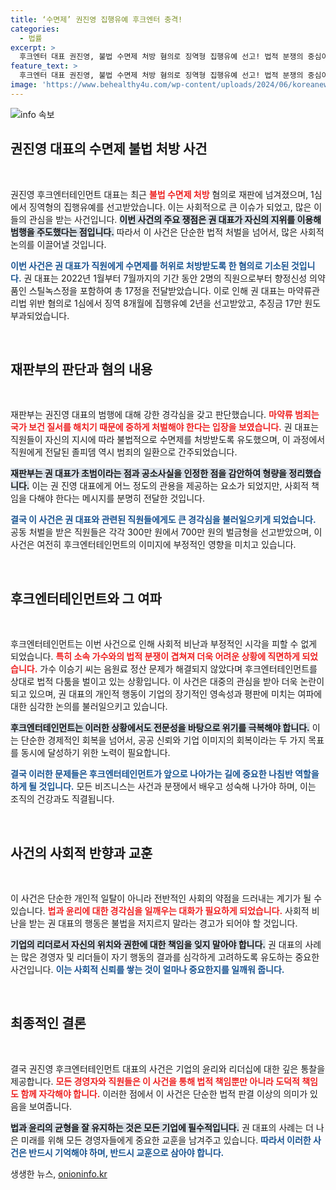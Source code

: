 ```yaml
---
title: ‘수면제’ 권진영 집행유예 후크엔터 충격!
categories:
  - 법률
excerpt: >
  후크엔터 대표 권진영, 불법 수면제 처방 혐의로 징역형 집행유예 선고! 법적 분쟁의 중심이 된 그녀의 충격적인 범죄 사실과 뒤따르는 파장, 지금 확인하세요!
feature_text: >
  후크엔터 대표 권진영, 불법 수면제 처방 혐의로 징역형 집행유예 선고! 법적 분쟁의 중심이 된 그녀의 충격적인 범죄 사실과 뒤따르는 파장, 지금 확인하세요!
image: 'https://www.behealthy4u.com/wp-content/uploads/2024/06/koreanews.jpg'
---
```


<p><img src="https://www.behealthy4u.com/wp-content/uploads/2024/06/koreanews.jpg" alt="info 속보" /></p>

<h2 data-ke-size="size26">권진영 대표의 수면제 불법 처방 사건</h2>

<p data-ke-size="size16">&nbsp;</p>

<p>권진영 후크엔터테인먼트 대표는 최근 <b><span style="color: #ee2323;">불법 수면제 처방</span></b> 혐의로 재판에 넘겨졌으며, 1심에서 징역형의 집행유예를 선고받았습니다. 이는 사회적으로 큰 이슈가 되었고, 많은 이들의 관심을 받는 사건입니다. <b><span style="background-color: #21538527;">이번 사건의 주요 쟁점은 권 대표가 자신의 지위를 이용해 범행을 주도했다는 점입니다.</span></b> 따라서 이 사건은 단순한 법적 처벌을 넘어서, 많은 사회적 논의를 이끌어낼 것입니다. </p>

<p><b><span style="color: #1a5490;">이번 사건은 권 대표가 직원에게 수면제를 허위로 처방받도록 한 혐의로 기소된 것입니다.</span></b> 권 대표는 2022년 1월부터 7월까지의 기간 동안 2명의 직원으로부터 향정신성 의약품인 스틸녹스정을 포함하여 총 17정을 전달받았습니다. 이로 인해 권 대표는 마약류관리법 위반 혐의로 1심에서 징역 8개월에 집행유예 2년을 선고받았고, 추징금 17만 원도 부과되었습니다. </p>

<p data-ke-size="size16">&nbsp;</p>

<h2 data-ke-size="size26">재판부의 판단과 혐의 내용</h2>

<p data-ke-size="size16">&nbsp;</p>

<p>재판부는 권진영 대표의 범행에 대해 강한 경각심을 갖고 판단했습니다. <b><span style="color: #ee2323;">마약류 범죄는 국가 보건 질서를 해치기 때문에 중하게 처벌해야 한다는 입장을 보였습니다.</span></b> 권 대표는 직원들이 자신의 지시에 따라 불법적으로 수면제를 처방받도록 유도했으며, 이 과정에서 직원에게 전달된 졸피뎀 역시 범죄의 일환으로 간주되었습니다.</p>

<p><b><span style="background-color: #21538527;">재판부는 권 대표가 초범이라는 점과 공소사실을 인정한 점을 감안하여 형량을 정리했습니다.</span></b> 이는 권 진영 대표에게 어느 정도의 관용을 제공하는 요소가 되었지만, 사회적 책임을 다해야 한다는 메시지를 분명히 전달한 것입니다.</p>

<p><b><span style="color: #1a5490;">결국 이 사건은 권 대표와 관련된 직원들에게도 큰 경각심을 불러일으키게 되었습니다.</span></b> 공동 처벌을 받은 직원들은 각각 300만 원에서 700만 원의 벌금형을 선고받았으며, 이 사건은 여전히 후크엔터테인먼트의 이미지에 부정적인 영향을 미치고 있습니다.</p>

<p data-ke-size="size16">&nbsp;</p>

<h2 data-ke-size="size26">후크엔터테인먼트와 그 여파</h2>

<p data-ke-size="size16">&nbsp;</p>

<p>후크엔터테인먼트는 이번 사건으로 인해 사회적 비난과 부정적인 시각을 피할 수 없게 되었습니다. <b><span style="color: #ee2323;">특히 소속 가수와의 법적 분쟁이 겹쳐져 더욱 어려운 상황에 직면하게 되었습니다.</span></b> 가수 이승기 씨는 음원료 정산 문제가 해결되지 않았다며 후크엔터테인먼트를 상대로 법적 다툼을 벌이고 있는 상황입니다. 이 사건은 대중의 관심을 받아 더욱 논란이 되고 있으며, 권 대표의 개인적 행동이 기업의 장기적인 영속성과 평판에 미치는 여파에 대한 심각한 논의를 불러일으키고 있습니다.</p>

<p><b><span style="background-color: #21538527;">후크엔터테인먼트는 이러한 상황에서도 전문성을 바탕으로 위기를 극복해야 합니다.</span></b> 이는 단순한 경제적인 회복을 넘어서, 공공 신뢰와 기업 이미지의 회복이라는 두 가지 목표를 동시에 달성하기 위한 노력이 필요합니다. </p>

<p><b><span style="color: #1a5490;">결국 이러한 문제들은 후크엔터테인먼트가 앞으로 나아가는 길에 중요한 나침반 역할을 하게 될 것입니다.</span></b> 모든 비즈니스는 사건과 분쟁에서 배우고 성숙해 나가야 하며, 이는 조직의 건강과도 직결됩니다.</p>

<p data-ke-size="size16">&nbsp;</p>

<h2 data-ke-size="size26">사건의 사회적 반향과 교훈</h2>

<p data-ke-size="size16">&nbsp;</p>

<p>이 사건은 단순한 개인적 일탈이 아니라 전반적인 사회의 약점을 드러내는 계기가 될 수 있습니다. <b><span style="color: #ee2323;">법과 윤리에 대한 경각심을 일깨우는 대화가 필요하게 되었습니다.</span></b> 사회적 비난을 받는 권 대표의 행동은 불법을 저지르지 말라는 경고가 되어야 할 것입니다. </p>

<p><b><span style="background-color: #21538527;">기업의 리더로서 자신의 위치와 권한에 대한 책임을 잊지 말아야 합니다.</span></b> 권 대표의 사례는 많은 경영자 및 리더들이 자기 행동의 결과를 심각하게 고려하도록 유도하는 중요한 사건입니다. <b><span style="color: #1a5490;">이는 사회적 신뢰를 쌓는 것이 얼마나 중요한지를 일깨워 줍니다.</span></b> </p>

<p data-ke-size="size16">&nbsp;</p>

<h2 data-ke-size="size26">최종적인 결론</h2>

<p data-ke-size="size16">&nbsp;</p>

<p>결국 권진영 후크엔터테인먼트 대표의 사건은 기업의 윤리와 리더십에 대한 깊은 통찰을 제공합니다. <b><span style="color: #ee2323;">모든 경영자와 직원들은 이 사건을 통해 법적 책임뿐만 아니라 도덕적 책임도 함께 자각해야 합니다.</span></b> 이러한 점에서 이 사건은 단순한 법적 판결 이상의 의미가 있음을 보여줍니다. </p>

<p><b><span style="background-color: #21538527;">법과 윤리의 균형을 잘 유지하는 것은 모든 기업에 필수적입니다.</span></b> 권 대표의 사례는 더 나은 미래를 위해 모든 경영자들에게 중요한 교훈을 남겨주고 있습니다. <b><span style="color: #1a5490;">따라서 이러한 사건은 반드시 기억해야 하며, 반드시 교훈으로 삼아야 합니다.</span></b></p>
생생한 뉴스, <a href="https://onioninfo.kr" rel="dofollow">onioninfo.kr</a>



